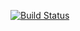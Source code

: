 [![Build Status](https://snap-ci.com/epsilonlambda/shopping-cart/branch/master/build_image)](https://snap-ci.com/epsilonlambda/shopping-cart/branch/master)
